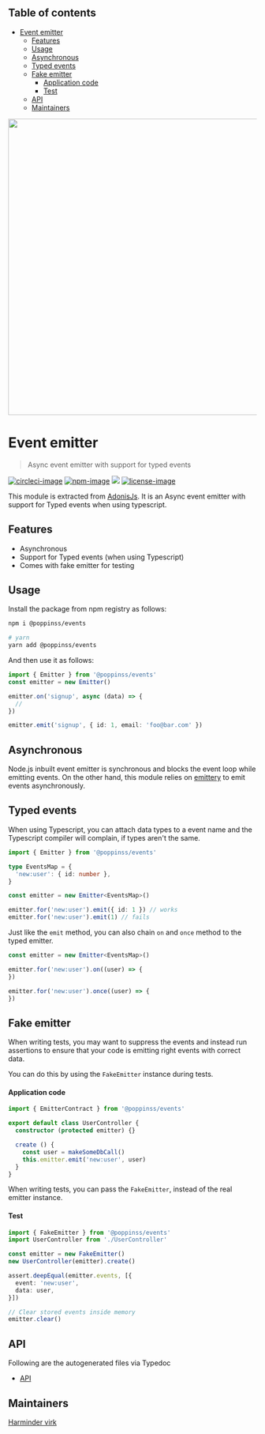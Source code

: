 <!-- START doctoc generated TOC please keep comment here to allow auto update -->
<!-- DON'T EDIT THIS SECTION, INSTEAD RE-RUN doctoc TO UPDATE -->
## Table of contents

- [Event emitter](#event-emitter)
  - [Features](#features)
  - [Usage](#usage)
  - [Asynchronous](#asynchronous)
  - [Typed events](#typed-events)
  - [Fake emitter](#fake-emitter)
      - [Application code](#application-code)
      - [Test](#test)
  - [API](#api)
  - [Maintainers](#maintainers)

<!-- END doctoc generated TOC please keep comment here to allow auto update -->

<div align="center">
  <img src="https://res.cloudinary.com/adonisjs/image/upload/q_100/v1557762307/poppinss_iftxlt.jpg" width="600px">
</div>

# Event emitter
> Async event emitter with support for typed events

[![circleci-image]][circleci-url] [![npm-image]][npm-url] ![][typescript-image] [![license-image]][license-url]

This module is extracted from [AdonisJs](https://adonisjs.com). It is an Async event emitter with support for Typed events when using typescript.

## Features
- Asynchronous
- Support for Typed events (when using Typescript)
- Comes with fake emitter for testing

## Usage
Install the package from npm registry as follows:

```sh
npm i @poppinss/events

# yarn
yarn add @poppinss/events
```

And then use it as follows:

```ts
import { Emitter } from '@poppinss/events'
const emitter = new Emitter()

emitter.on('signup', async (data) => {
  // 
})

emitter.emit('signup', { id: 1, email: 'foo@bar.com' })
```

## Asynchronous
Node.js inbuilt event emitter is synchronous and blocks the event loop while emitting events. On the other hand, this module relies on [emittery](https://github.com/sindresorhus/emittery) to emit events asynchronously.

## Typed events
When using Typescript, you can attach data types to a event name and the Typescript compiler will complain, if types aren't the same.

```ts
import { Emitter } from '@poppinss/events'

type EventsMap = {
  'new:user': { id: number },
}

const emitter = new Emitter<EventsMap>()

emitter.for('new:user').emit({ id: 1 }) // works
emitter.for('new:user').emit(1) // fails
```

Just like the `emit` method, you can also chain `on` and `once` method to the typed emitter.

```ts
const emitter = new Emitter<EventsMap>()

emitter.for('new:user').on((user) => {
})

emitter.for('new:user').once((user) => {
})
```

## Fake emitter
When writing tests, you may want to suppress the events and instead run assertions to ensure that your code is emitting right events with correct data.

You can do this by using the `FakeEmitter` instance during tests.

#### Application code
```ts
import { EmitterContract } from '@poppinss/events'

export default class UserController {
  constructor (protected emitter) {}

  create () {
    const user = makeSomeDbCall()
    this.emitter.emit('new:user', user)
  }
}
```

When writing tests, you can pass the `FakeEmitter`, instead of the real emitter instance.

#### Test

```ts
import { FakeEmitter } from '@poppinss/events'
import UserController from './UserController'

const emitter = new FakeEmitter()
new UserController(emitter).create()

assert.deepEqual(emitter.events, [{
  event: 'new:user',
  data: user,
}])

// Clear stored events inside memory
emitter.clear()
```

## API
Following are the autogenerated files via Typedoc

* [API](docs/README.md)

## Maintainers
[Harminder virk](https://github.com/thetutlage)

[circleci-image]: https://img.shields.io/circleci/project/github/poppinss/events/master.svg?style=for-the-badge&logo=circleci
[circleci-url]: https://circleci.com/gh/poppinss/events "circleci"

[npm-image]: https://img.shields.io/npm/v/@poppinss/events.svg?style=for-the-badge&logo=npm
[npm-url]: https://npmjs.org/package/@poppinss/events "npm"
[typescript-image]: https://img.shields.io/badge/Typescript-294E80.svg?style=for-the-badge&logo=typescript

[license-url]: LICENSE.md
[license-image]: https://img.shields.io/aur/license/pac.svg?style=for-the-badge
